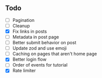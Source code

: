 ## Todo

- [ ] Pagination
- [ ] Cleanup
- [x] Fix links in posts
- [ ] Metadata in post page
- [ ] Better submit behavior on post
- [ ] Update zod and use emoji
- [ ] Caching on pages that aren't home page
- [x] Better login flow
- [ ] Order of events for tutorial
- [x] Rate limiter
